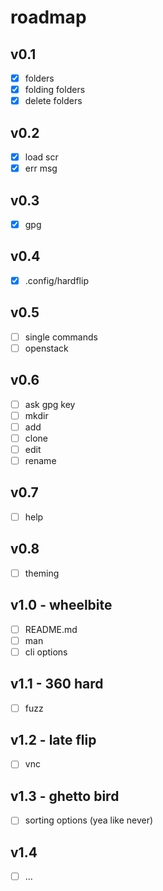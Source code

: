 # roadmap

## v0.1

- [x] folders
- [x] folding folders
- [x] delete folders

## v0.2

- [x] load scr
- [x] err msg

## v0.3

- [x] gpg

## v0.4

- [x] .config/hardflip

## v0.5

- [ ] single commands
- [ ] openstack

## v0.6

- [ ] ask gpg key
- [ ] mkdir
- [ ] add
- [ ] clone
- [ ] edit
- [ ] rename

## v0.7

- [ ] help

## v0.8

- [ ] theming

## v1.0 - wheelbite

- [ ] README.md
- [ ] man
- [ ] cli options

## v1.1 - 360 hard

- [ ] fuzz

## v1.2 - late flip

- [ ] vnc

## v1.3 - ghetto bird

- [ ] sorting options (yea like never)

## v1.4

- [ ] ...
